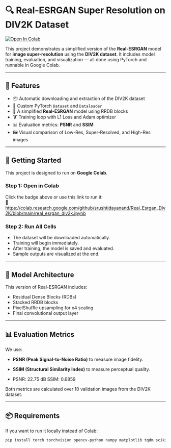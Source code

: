 # 🔍 Real-ESRGAN Super Resolution on DIV2K Dataset

[![Open In Colab](https://colab.research.google.com/assets/colab-badge.svg)](https://colab.research.google.com/github/<your-username>/<your-repo-name>/blob/main/real_esrgan_div2k.ipynb)

This project demonstrates a simplified version of the **Real-ESRGAN** model for **image super-resolution** using the **DIV2K dataset**. It includes model training, evaluation, and visualization — all done using PyTorch and runnable in Google Colab.

---

## 📁 Features

- 📦 Automatic downloading and extraction of the DIV2K dataset
- 🔄 Custom PyTorch `Dataset` and `Dataloader`
- 🧠 A simplified **Real-ESRGAN** model using RRDB blocks
- 🏋️ Training loop with L1 Loss and Adam optimizer
- 📊 Evaluation metrics: **PSNR** and **SSIM**
- 🖼️ Visual comparison of Low-Res, Super-Resolved, and High-Res images

---

## 🚀 Getting Started

This project is designed to run on **Google Colab**.

### Step 1: Open in Colab
Click the badge above or use this link to run it:  
📎 https://colab.research.google.com/github/srushtidayanand/Real_Esrgan_Div2K/blob/main/real_esrgan_div2k.ipynb

### Step 2: Run All Cells
- The dataset will be downloaded automatically.
- Training will begin immediately.
- After training, the model is saved and evaluated.
- Sample outputs are visualized at the end.

---

## 🧠 Model Architecture

This version of Real-ESRGAN includes:
- Residual Dense Blocks (RDBs)
- Stacked RRDB blocks
- PixelShuffle upsampling for x4 scaling
- Final convolutional output layer

---

## 📊 Evaluation Metrics

We use:
- **PSNR (Peak Signal-to-Noise Ratio)** to measure image fidelity.
- **SSIM (Structural Similarity Index)** to measure perceptual quality.

- PSNR: 22.75 dB
SSIM: 0.6859

Both metrics are calculated over 10 validation images from the DIV2K dataset.

---

## 📦 Requirements

If you want to run it locally instead of Colab:

```bash
pip install torch torchvision opencv-python numpy matplotlib tqdm scikit-image
